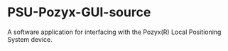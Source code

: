 # PSU-Pozyx-GUI-source
A software application for interfacing with the Pozyx(R) Local Positioning System device.
